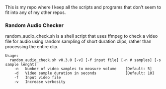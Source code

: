 This is my repo where I keep all the scripts and programs that don't seem to fit into any of my other repos.

### Random Audio Checker
random_audio_check.sh is a shell script that uses ffmpeg to check a video file for audio using random sampling of short duration clips, rather than processing the entire clip.

    Usage:
      random_audio_check.sh v0.3.0 [-v] [-f input file] [-n # samples] [-s sample lenght]
        -n   Number of video samples to measure volume    [Default: 5]
        -d   Video sample duration in seconds             [Default: 10]
        -f   Input video file
        -v   Increase verbosity
